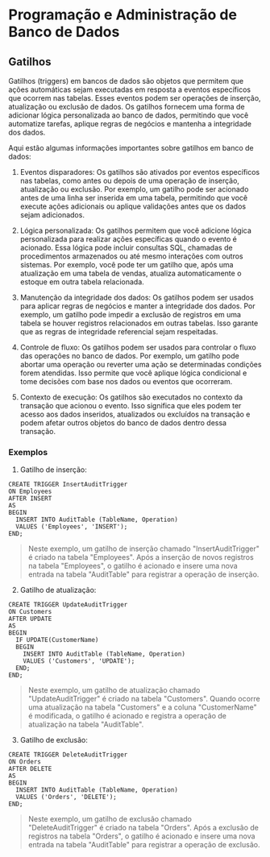 # Programação e Administração de Banco de Dados
## Gatilhos
Gatilhos (triggers) em bancos de dados são objetos que permitem que ações automáticas sejam executadas em resposta a eventos específicos que ocorrem nas tabelas. Esses eventos podem ser operações de inserção, atualização ou exclusão de dados. Os gatilhos fornecem uma forma de adicionar lógica personalizada ao banco de dados, permitindo que você automatize tarefas, aplique regras de negócios e mantenha a integridade dos dados.

Aqui estão algumas informações importantes sobre gatilhos em banco de dados:
1. Eventos disparadores: Os gatilhos são ativados por eventos específicos nas tabelas, como antes ou depois de uma operação de inserção, atualização ou exclusão. Por exemplo, um gatilho pode ser acionado antes de uma linha ser inserida em uma tabela, permitindo que você execute ações adicionais ou aplique validações antes que os dados sejam adicionados.

2. Lógica personalizada: Os gatilhos permitem que você adicione lógica personalizada para realizar ações específicas quando o evento é acionado. Essa lógica pode incluir consultas SQL, chamadas de procedimentos armazenados ou até mesmo interações com outros sistemas. Por exemplo, você pode ter um gatilho que, após uma atualização em uma tabela de vendas, atualiza automaticamente o estoque em outra tabela relacionada.

3. Manutenção da integridade dos dados: Os gatilhos podem ser usados para aplicar regras de negócios e manter a integridade dos dados. Por exemplo, um gatilho pode impedir a exclusão de registros em uma tabela se houver registros relacionados em outras tabelas. Isso garante que as regras de integridade referencial sejam respeitadas.

4. Controle de fluxo: Os gatilhos podem ser usados para controlar o fluxo das operações no banco de dados. Por exemplo, um gatilho pode abortar uma operação ou reverter uma ação se determinadas condições forem atendidas. Isso permite que você aplique lógica condicional e tome decisões com base nos dados ou eventos que ocorreram.

5. Contexto de execução: Os gatilhos são executados no contexto da transação que acionou o evento. Isso significa que eles podem ter acesso aos dados inseridos, atualizados ou excluídos na transação e podem afetar outros objetos do banco de dados dentro dessa transação.

### Exemplos
1. Gatilho de inserção:
~~~
CREATE TRIGGER InsertAuditTrigger
ON Employees
AFTER INSERT
AS
BEGIN
  INSERT INTO AuditTable (TableName, Operation)
  VALUES ('Employees', 'INSERT');
END;
~~~
> Neste exemplo, um gatilho de inserção chamado "InsertAuditTrigger" é criado na tabela "Employees". Após a inserção de novos registros na tabela "Employees", o gatilho é acionado e insere uma nova entrada na tabela "AuditTable" para registrar a operação de inserção.

2. Gatilho de atualização:
~~~
CREATE TRIGGER UpdateAuditTrigger
ON Customers
AFTER UPDATE
AS
BEGIN
  IF UPDATE(CustomerName)
  BEGIN
    INSERT INTO AuditTable (TableName, Operation)
    VALUES ('Customers', 'UPDATE');
  END;
END;
~~~
> Neste exemplo, um gatilho de atualização chamado "UpdateAuditTrigger" é criado na tabela "Customers". Quando ocorre uma atualização na tabela "Customers" e a coluna "CustomerName" é modificada, o gatilho é acionado e registra a operação de atualização na tabela "AuditTable".

3. Gatilho de exclusão:
~~~
CREATE TRIGGER DeleteAuditTrigger
ON Orders
AFTER DELETE
AS
BEGIN
  INSERT INTO AuditTable (TableName, Operation)
  VALUES ('Orders', 'DELETE');
END;
~~~
> Neste exemplo, um gatilho de exclusão chamado "DeleteAuditTrigger" é criado na tabela "Orders". Após a exclusão de registros na tabela "Orders", o gatilho é acionado e insere uma nova entrada na tabela "AuditTable" para registrar a operação de exclusão.

